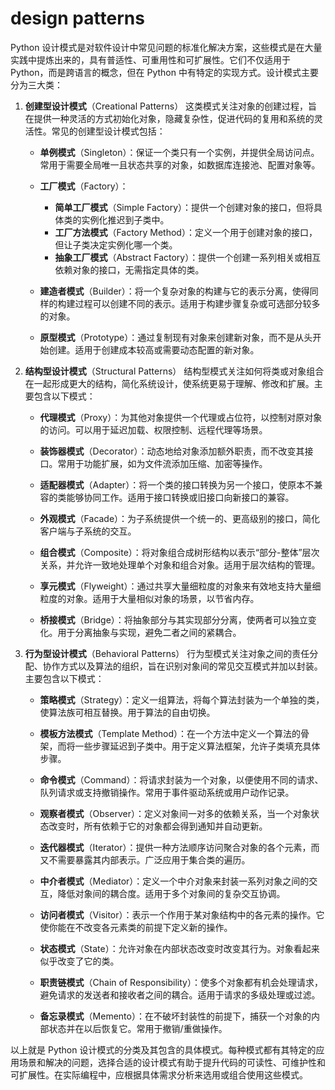 # design patterns
Python 设计模式是对软件设计中常见问题的标准化解决方案，这些模式是在大量实践中提炼出来的，具有普适性、可重用性和可扩展性。它们不仅适用于 Python，而是跨语言的概念，但在 Python 中有特定的实现方式。设计模式主要分为三大类：

1. **创建型设计模式**（Creational Patterns）
   这类模式关注对象的创建过程，旨在提供一种灵活的方式初始化对象，隐藏复杂性，促进代码的复用和系统的灵活性。常见的创建型设计模式包括：

   - **单例模式**（Singleton）：保证一个类只有一个实例，并提供全局访问点。常用于需要全局唯一且状态共享的对象，如数据库连接池、配置对象等。

   - **工厂模式**（Factory）：
     - **简单工厂模式**（Simple Factory）：提供一个创建对象的接口，但将具体类的实例化推迟到子类中。
     - **工厂方法模式**（Factory Method）：定义一个用于创建对象的接口，但让子类决定实例化哪一个类。
     - **抽象工厂模式**（Abstract Factory）：提供一个创建一系列相关或相互依赖对象的接口，无需指定具体的类。

   - **建造者模式**（Builder）：将一个复杂对象的构建与它的表示分离，使得同样的构建过程可以创建不同的表示。适用于构建步骤复杂或可选部分较多的对象。

   - **原型模式**（Prototype）：通过复制现有对象来创建新对象，而不是从头开始创建。适用于创建成本较高或需要动态配置的新对象。

2. **结构型设计模式**（Structural Patterns）
   结构型模式关注如何将类或对象组合在一起形成更大的结构，简化系统设计，使系统更易于理解、修改和扩展。主要包含以下模式：

   - **代理模式**（Proxy）：为其他对象提供一个代理或占位符，以控制对原对象的访问。可以用于延迟加载、权限控制、远程代理等场景。

   - **装饰器模式**（Decorator）：动态地给对象添加额外职责，而不改变其接口。常用于功能扩展，如为文件流添加压缩、加密等操作。

   - **适配器模式**（Adapter）：将一个类的接口转换为另一个接口，使原本不兼容的类能够协同工作。适用于接口转换或旧接口向新接口的兼容。

   - **外观模式**（Facade）：为子系统提供一个统一的、更高级别的接口，简化客户端与子系统的交互。

   - **组合模式**（Composite）：将对象组合成树形结构以表示“部分-整体”层次关系，并允许一致地处理单个对象和组合对象。适用于层次结构的管理。

   - **享元模式**（Flyweight）：通过共享大量细粒度的对象来有效地支持大量细粒度的对象。适用于大量相似对象的场景，以节省内存。

   - **桥接模式**（Bridge）：将抽象部分与其实现部分分离，使两者可以独立变化。用于分离抽象与实现，避免二者之间的紧耦合。

3. **行为型设计模式**（Behavioral Patterns）
   行为型模式关注对象之间的责任分配、协作方式以及算法的组织，旨在识别对象间的常见交互模式并加以封装。主要包含以下模式：

   - **策略模式**（Strategy）：定义一组算法，将每个算法封装为一个单独的类，使算法族可相互替换。用于算法的自由切换。

   - **模板方法模式**（Template Method）：在一个方法中定义一个算法的骨架，而将一些步骤延迟到子类中。用于定义算法框架，允许子类填充具体步骤。

   - **命令模式**（Command）：将请求封装为一个对象，以便使用不同的请求、队列请求或支持撤销操作。常用于事件驱动系统或用户动作记录。

   - **观察者模式**（Observer）：定义对象间一对多的依赖关系，当一个对象状态改变时，所有依赖于它的对象都会得到通知并自动更新。

   - **迭代器模式**（Iterator）：提供一种方法顺序访问聚合对象的各个元素，而又不需要暴露其内部表示。广泛应用于集合类的遍历。

   - **中介者模式**（Mediator）：定义一个中介对象来封装一系列对象之间的交互，降低对象间的耦合度。适用于多个对象间的复杂交互协调。

   - **访问者模式**（Visitor）：表示一个作用于某对象结构中的各元素的操作。它使你能在不改变各元素类的前提下定义新的操作。

   - **状态模式**（State）：允许对象在内部状态改变时改变其行为。对象看起来似乎改变了它的类。

   - **职责链模式**（Chain of Responsibility）：使多个对象都有机会处理请求，避免请求的发送者和接收者之间的耦合。适用于请求的多级处理或过滤。

   - **备忘录模式**（Memento）：在不破坏封装性的前提下，捕获一个对象的内部状态并在以后恢复它。常用于撤销/重做操作。

以上就是 Python 设计模式的分类及其包含的具体模式。每种模式都有其特定的应用场景和解决的问题，选择合适的设计模式有助于提升代码的可读性、可维护性和可扩展性。在实际编程中，应根据具体需求分析来选用或组合使用这些模式。